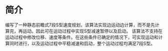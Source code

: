 # 简介
编写了一种静态前瞻式7段S型速度规划，该算法实现边运动边计算，而不是先计算完，再运动。因此可在运动过程中实现S型减速暂停以及启动。
该算法不支持在运动过程中修改位移、速度等条件。在这些条件已确定的情况下，可实现运动和计算同时进行，以及运动过程中平稳减速和启动，整个运动过程均满足7段S型。
